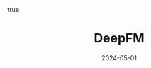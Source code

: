 ---
order: 12
title: DeepFM
date: 2024-05-01
categories: [Research Interest, Recommender System]
tags: [Paper Review, Data Mining, Recommender System, Collaborative Filtering, Latent Factor Model, Deep Learning, Implicit Feedback, Hybrid Approach]
math: true
description: >-
    <ul type="square">
    <li><strong>Title</strong>: <a href=" https://doi.org/10.48550/arXiv.1703.04247"><code>DeepFM: A Factorization-Machine based Neural Network for CTR Prediction</code></a></li>
    <li><strong>Published</strong>: <em>2017</em></li>
    <li><strong>Data Set</strong>: <a href="https://www.kaggle.com/c/criteo-display-ad-challenge/data"><code>Display Advertising Challenge</code></a></li>
    </ul>
image:
    path: /_post_refer_img/RecommenderSystem/Thumbnail.jpg
---